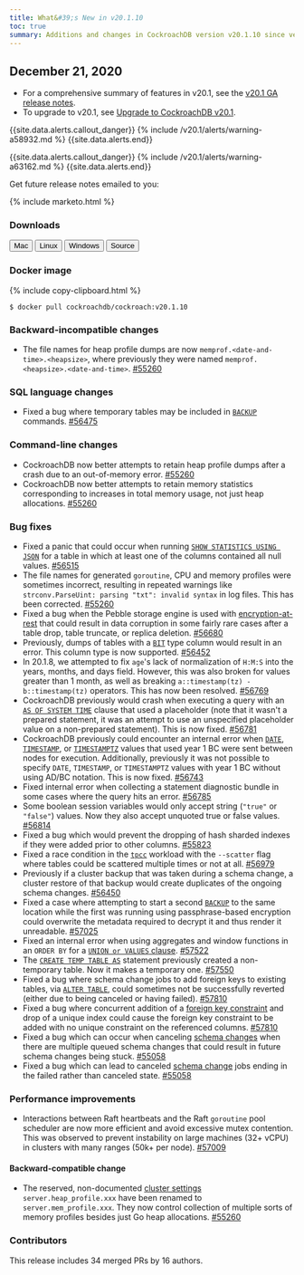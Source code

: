 ```yaml
---
title: What&#39;s New in v20.1.10
toc: true
summary: Additions and changes in CockroachDB version v20.1.10 since version v20.1.9
---
```


## December 21, 2020

- For a comprehensive summary of features in v20.1, see the [v20.1 GA release notes](v20.1.0.html).
- To upgrade to v20.1, see [Upgrade to CockroachDB v20.1](../v20.1/upgrade-cockroach-version.html).

{{site.data.alerts.callout_danger}}
{% include /v20.1/alerts/warning-a58932.md %}
{{site.data.alerts.end}}

{{site.data.alerts.callout_danger}}
{% include /v20.1/alerts/warning-a63162.md %}
{{site.data.alerts.end}}

Get future release notes emailed to you:

{% include marketo.html %}

### Downloads

<div id="os-tabs" class="clearfix os-tabs_button-outline-primary">
    <a href="https://binaries.cockroachdb.com/cockroach-v20.1.10.darwin-10.9-amd64.tgz"><button id="mac" data-eventcategory="mac-binary-release-notes">Mac</button></a>
    <a href="https://binaries.cockroachdb.com/cockroach-v20.1.10.linux-amd64.tgz"><button id="linux" data-eventcategory="linux-binary-release-notes">Linux</button></a>
    <a href="https://binaries.cockroachdb.com/cockroach-v20.1.10.windows-6.2-amd64.zip"><button id="windows" data-eventcategory="windows-binary-release-notes">Windows</button></a>
    <a href="https://binaries.cockroachdb.com/cockroach-v20.1.10.src.tgz"><button id="source" data-eventcategory="source-release-notes">Source</button></a>
</div>

### Docker image

{% include copy-clipboard.html %}
~~~shell
$ docker pull cockroachdb/cockroach:v20.1.10
~~~


### Backward-incompatible changes

- The file names for heap profile dumps are now `memprof.<date-and-time>.<heapsize>`, where previously they were named `memprof.<heapsize>.<date-and-time>`. [#55260][#55260]

### SQL language changes

- Fixed a bug where temporary tables may be included in [`BACKUP`](../v20.1/backup.html) commands. [#56475][#56475]

### Command-line changes

- CockroachDB now better attempts to retain heap profile dumps after a crash due to an out-of-memory error. [#55260][#55260]
- CockroachDB now better attempts to retain memory statistics corresponding to increases in total memory usage, not just heap allocations. [#55260][#55260]

### Bug fixes

- Fixed a panic that could occur when running [`SHOW STATISTICS USING JSON`](../v20.1/show-statistics.html) for a table in which at least one of the columns contained all null values. [#56515][#56515]
- The file names for generated `goroutine`, CPU and memory profiles were sometimes incorrect, resulting in repeated warnings like `strconv.ParseUint: parsing "txt": invalid syntax` in log files. This has been corrected. [#55260][#55260]
- Fixed a bug when the Pebble storage engine is used with [encryption-at-rest](../v20.1/encryption.html#encryption-at-rest-enterprise) that could result in data corruption in some fairly rare cases after a table drop, table truncate, or replica deletion. [#56680][#56680]
- Previously, dumps of tables with a [`BIT`](../v20.1/bit.html) type column would result in an error. This column type is now supported. [#56452][#56452]
- In 20.1.8, we attempted to fix `age`'s lack of normalization of `H:M:S` into the years, months, and days field. However, this was also broken for values greater than 1 month, as well as breaking `a::timestamp(tz) - b::timestamp(tz)` operators. This has now been resolved. [#56769][#56769]
- CockroachDB previously would crash when executing a query with an [`AS OF SYSTEM TIME`](../v20.1/as-of-system-time.html) clause that used a placeholder (note that it wasn't a prepared statement, it was an attempt to use an unspecified placeholder value on a non-prepared statement). This is now fixed. [#56781][#56781]
- CockroachDB previously could encounter an internal error when [`DATE`](../v20.1/date.html), [`TIMESTAMP`](../v20.1/timestamp.html), or [`TIMESTAMPTZ`](../v20.1/timestamp.html) values that used year 1 BC were sent between nodes for execution. Additionally, previously it was not possible to specify `DATE`, `TIMESTAMP`, or `TIMESTAMPTZ` values with year 1 BC without using AD/BC notation. This is now fixed. [#56743][#56743]
- Fixed internal error when collecting a statement diagnostic bundle in some cases where the query hits an error. [#56785][#56785]
- Some boolean session variables would only accept string (`"true"` or `"false"`) values. Now they also accept unquoted true or false values. [#56814][#56814]
- Fixed a bug which would prevent the dropping of hash sharded indexes if they were added prior to other columns. [#55823][#55823]
- Fixed a race condition in the [`tpcc`](../v20.1/performance-benchmarking-with-tpc-c-10-warehouses.html) workload with the `--scatter` flag where tables could be scattered multiple times or not at all. [#56979][#56979]
- Previously if a cluster backup that was taken during a schema change, a cluster restore of that backup would create duplicates of the ongoing schema changes. [#56450][#56450]
- Fixed a case where attempting to start a second [`BACKUP`](../v20.1/backup.html) to the same location while the first was running using passphrase-based encryption could overwrite the metadata required to decrypt it and thus render it unreadable. [#57025][#57025]
- Fixed an internal error when using aggregates and window functions in an `ORDER BY` for a [`UNION or VALUES` clause](../v20.1/selection-queries.html). [#57522][#57522]
- The [`CREATE TEMP TABLE AS`](../v20.1/temporary-tables.html) statement previously created a non-temporary table. Now it makes a temporary one. [#57550][#57550]
- Fixed a bug where schema change jobs to add foreign keys to existing tables, via [`ALTER TABLE`](../v20.1/alter-table.html), could sometimes not be successfully reverted (either due to being canceled or having failed). [#57810][#57810]
- Fixed a bug where concurrent addition of a [foreign key constraint](../v20.1/foreign-key.html) and drop of a unique index could cause the foreign key constraint to be added with no unique constraint on the referenced columns. [#57810][#57810]
- Fixed a bug which can occur when canceling [schema changes](../v20.1/online-schema-changes.html) when there are multiple queued schema changes that could result in future schema changes being stuck. [#55058][#55058]
- Fixed a bug which can lead to canceled [schema change](../v20.1/online-schema-changes.html) jobs ending in the failed rather than canceled state. [#55058][#55058]

### Performance improvements

- Interactions between Raft heartbeats and the Raft `goroutine` pool scheduler are now more efficient and avoid excessive mutex contention. This was observed to prevent instability on large machines (32+ vCPU) in clusters with many ranges (50k+ per node). [#57009][#57009]

#### Backward-compatible change

- The reserved, non-documented [cluster settings](../v20.1/cluster-settings.html) `server.heap_profile.xxx` have been renamed to `server.mem_profile.xxx`. They now control collection of multiple sorts of memory profiles besides just Go heap allocations. [#55260][#55260]

### Contributors

This release includes 34 merged PRs by 16 authors.

[#55058]: https://github.com/cockroachdb/cockroach/pull/55058
[#55260]: https://github.com/cockroachdb/cockroach/pull/55260
[#55823]: https://github.com/cockroachdb/cockroach/pull/55823
[#56444]: https://github.com/cockroachdb/cockroach/pull/56444
[#56450]: https://github.com/cockroachdb/cockroach/pull/56450
[#56452]: https://github.com/cockroachdb/cockroach/pull/56452
[#56475]: https://github.com/cockroachdb/cockroach/pull/56475
[#56515]: https://github.com/cockroachdb/cockroach/pull/56515
[#56680]: https://github.com/cockroachdb/cockroach/pull/56680
[#56743]: https://github.com/cockroachdb/cockroach/pull/56743
[#56769]: https://github.com/cockroachdb/cockroach/pull/56769
[#56781]: https://github.com/cockroachdb/cockroach/pull/56781
[#56785]: https://github.com/cockroachdb/cockroach/pull/56785
[#56814]: https://github.com/cockroachdb/cockroach/pull/56814
[#56979]: https://github.com/cockroachdb/cockroach/pull/56979
[#57009]: https://github.com/cockroachdb/cockroach/pull/57009
[#57025]: https://github.com/cockroachdb/cockroach/pull/57025
[#57485]: https://github.com/cockroachdb/cockroach/pull/57485
[#57522]: https://github.com/cockroachdb/cockroach/pull/57522
[#57550]: https://github.com/cockroachdb/cockroach/pull/57550
[#57810]: https://github.com/cockroachdb/cockroach/pull/57810
[0b5b521ae]: https://github.com/cockroachdb/cockroach/commit/0b5b521ae
[6a8c69a9b]: https://github.com/cockroachdb/cockroach/commit/6a8c69a9b
